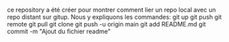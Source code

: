 ce repository a été créer pour montrer comment lier un repo local avec  un repo distant sur gitup.
Nous y expliquons les commandes:
git up git push git remote git pull git clone git push -u origin main 
git add README.md
git commit -m "Ajout du fichier readme"
